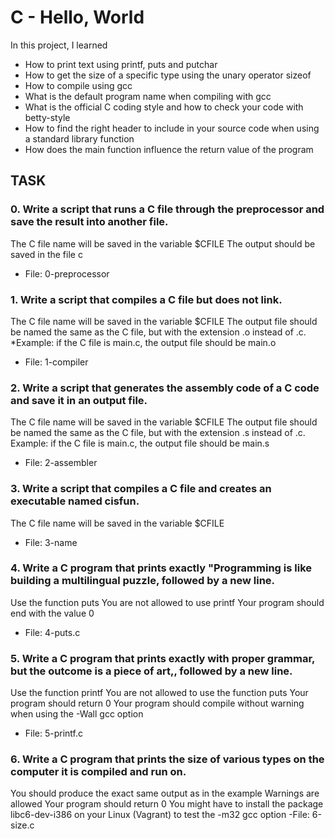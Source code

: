# C - Hello, World

In this project, I learned
- How to print text using printf, puts and putchar
- How to get the size of a specific type using the unary operator sizeof
- How to compile using gcc
- What is the default program name when compiling with gcc
- What is the official C coding style and how to check your code with betty-style
- How to find the right header to include in your source code when using a standard library function
- How does the main function influence the return value of the program

## TASK

### 0. Write a script that runs a C file through the preprocessor and save the result into another file.
The C file name will be saved in the variable $CFILE
The output should be saved in the file c
- File: 0-preprocessor

### 1. Write a script that compiles a C file but does not link.
The C file name will be saved in the variable $CFILE
The output file should be named the same as the C file, but with the extension .o instead of .c.
*Example: if the C file is main.c, the output file should be main.o
- File: 1-compiler

### 2. Write a script that generates the assembly code of a C code and save it in an output file.
The C file name will be saved in the variable $CFILE
The output file should be named the same as the C file, but with the extension .s instead of .c.
Example: if the C file is main.c, the output file should be main.s
- File: 2-assembler

### 3. Write a script that compiles a C file and creates an executable named cisfun.
The C file name will be saved in the variable $CFILE
- File: 3-name

### 4. Write a C program that prints exactly "Programming is like building a multilingual puzzle, followed by a new line.
Use the function puts
You are not allowed to use printf
Your program should end with the value 0
- File: 4-puts.c

### 5. Write a C program that prints exactly with proper grammar, but the outcome is a piece of art,, followed by a new line.
Use the function printf
You are not allowed to use the function puts
Your program should return 0
Your program should compile without warning when using the -Wall gcc option
- File: 5-printf.c

### 6. Write a C program that prints the size of various types on the computer it is compiled and run on.
You should produce the exact same output as in the example
Warnings are allowed
Your program should return 0
You might have to install the package libc6-dev-i386 on your Linux (Vagrant) to test the -m32 gcc option
-File: 6-size.c
